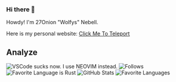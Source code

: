 ### Hi there 👋

Howdy! I'm 27Onion "Wolfys" Nebell.

Here is my personal website: [Click Me To Teleport](https://onion108.github.io/)

## Analyze
![VSCode sucks now. I use NEOVIM instead.](https://img.shields.io/badge/Editor-Neovim-pink?style=for-the-badge)
![Follows](https://img.shields.io/github/followers/onion108?style=for-the-badge)
![Favorite Language is Rust](https://img.shields.io/badge/Favorite%20Programming%20Language-Rust-orange?style=for-the-badge)
![GitHub Stats](https://github-readme-stats.vercel.app/api?username=onion108&show_icons=true&count_private=true&theme=radical)
![Favorite Languages](https://github-readme-stats.vercel.app/api/top-langs/?username=onion108&layout=compact)

